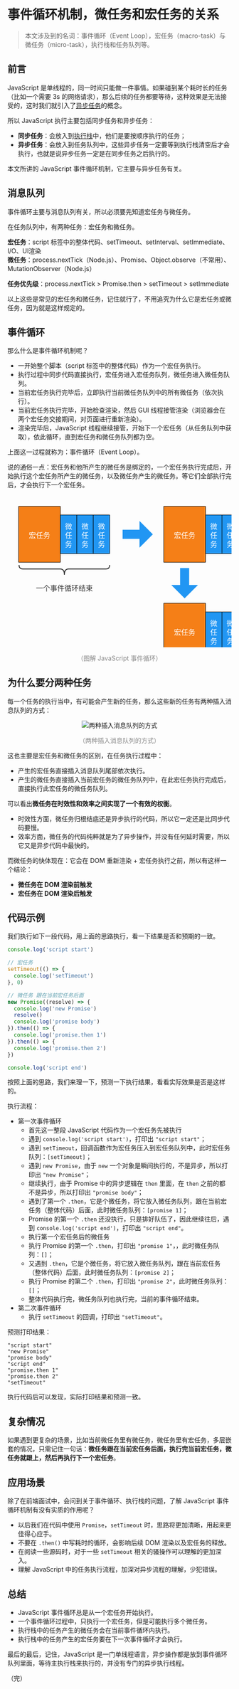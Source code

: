 # 事件循环机制，微任务和宏任务的关系

> 本文涉及到的名词：事件循环（Event Loop），宏任务（macro-task）与微任务（micro-task），执行栈和任务队列等。

## 前言

JavaScript 是单线程的，同一时间只能做一件事情。如果碰到某个耗时长的任务（比如一个需要 3s 的网络请求），那么后续的任务都要等待，这种效果是无法接受的，这时我们就引入了[异步任务](/frontend-knowledge/javascript/sync-and-async/ "同步与异步 Promise，async/await")的概念。

所以 JavaScript 执行主要包括同步任务和异步任务：

* **同步任务**：会放入到[执行栈](/frontend-knowledge/javascript/execution-context.html "执行上下文")中，他们是要按顺序执行的任务；
* **异步任务**：会放入到任务队列中，这些异步任务一定要等到执行栈清空后才会执行，也就是说异步任务一定是在同步任务之后执行的。

本文所讲的 JavaScript 事件循环机制，它主要与异步任务有关。

## 消息队列

事件循环主要与消息队列有关，所以必须要先知道宏任务与微任务。

在任务队列中，有两种任务：宏任务和微任务。

**宏任务**：script 标签中的整体代码、setTimeout、setInterval、setImmediate、I/O、UI渲染  
**微任务**：process.nextTick（Node.js）、Promise、Object.observe（不常用）、MutationObserver（Node.js）

**任务优先级**：process.nextTick > Promise.then > setTimeout > setImmediate

以上这些是常见的宏任务和微任务，记住就行了，不用追究为什么它是宏任务或微任务，因为就是这样规定的。

## 事件循环

那么什么是事件循环机制呢？

* 一开始整个脚本（script 标签中的整体代码）作为一个宏任务执行。
* 执行过程中同步代码直接执行，宏任务进入宏任务队列，微任务进入微任务队列。
* 当前宏任务执行完毕后，立即执行当前微任务队列中的所有微任务（依次执行）。
* 当前宏任务执行完毕，开始检查渲染，然后 GUI 线程接管渲染（浏览器会在两个宏任务交接期间，对页面进行重新渲染）。
* 渲染完毕后，JavaScript 线程继续接管，开始下一个宏任务（从任务队列中获取），依此循环，直到宏任务和微任务队列都为空。

上面这一过程就称为：事件循环（Event Loop）。

说的通俗一点：宏任务和他所产生的微任务是绑定的，一个宏任务执行完成后，开始执行这个宏任务所产生的微任务，以及微任务产生的微任务。等它们全部执行完后，才会执行下一个宏任务。

<div style="text-align: center;">
  <svg id="SvgjsSvg1135" width="581.5000305175781" height="393.99998474121094" xmlns="http://www.w3.org/2000/svg" version="1.1" xmlns:xlink="http://www.w3.org/1999/xlink" xmlns:svgjs="http://svgjs.com/svgjs"><defs id="SvgjsDefs1136"></defs><g id="SvgjsG1137" transform="translate(25.000015258789062,24.99999237060547)"><path id="SvgjsPath1138" d="M 0 0L 94 0L 94 126L 0 126Z" stroke="rgba(0,0,0,1)" stroke-width="1" fill-opacity="1" fill="#f57f17"></path><g id="SvgjsG1139"><text id="SvgjsText1140" font-family="微软雅黑" text-anchor="middle" font-size="16px" width="74px" fill="#ffffff" font-weight="400" align="middle" lineHeight="125%" anchor="middle" family="微软雅黑" size="16px" weight="400" font-style="" opacity="1" y="51" transform="rotate(0)"><tspan id="SvgjsTspan1141" dy="20" x="47"><tspan id="SvgjsTspan1142" style="text-decoration:;">宏任务</tspan></tspan></text></g></g><g id="SvgjsG1143" transform="translate(119.00001525878906,44.49999237060547)"><path id="SvgjsPath1144" d="M 0 0L 37 0L 37 87L 0 87Z" stroke="rgba(0,0,0,1)" stroke-width="1" fill-opacity="1" fill="#2196f3"></path><g id="SvgjsG1145"><text id="SvgjsText1146" font-family="微软雅黑" text-anchor="middle" font-size="16px" width="17px" fill="#ffffff" font-weight="400" align="middle" lineHeight="125%" anchor="middle" family="微软雅黑" size="16px" weight="400" font-style="" opacity="1" y="11.5" transform="rotate(0)"><tspan id="SvgjsTspan1147" dy="20" x="18.5"><tspan id="SvgjsTspan1148" style="text-decoration:;">微</tspan></tspan><tspan id="SvgjsTspan1149" dy="20" x="18.5"><tspan id="SvgjsTspan1150" style="text-decoration:;">任</tspan></tspan><tspan id="SvgjsTspan1151" dy="20" x="18.5"><tspan id="SvgjsTspan1152" style="text-decoration:;">务</tspan></tspan></text></g></g><g id="SvgjsG1153" transform="translate(156.00001525878906,44.49999237060547)"><path id="SvgjsPath1154" d="M 0 0L 37 0L 37 87L 0 87Z" stroke="rgba(0,0,0,1)" stroke-width="1" fill-opacity="1" fill="#2196f3"></path><g id="SvgjsG1155"><text id="SvgjsText1156" font-family="微软雅黑" text-anchor="middle" font-size="16px" width="17px" fill="#ffffff" font-weight="400" align="middle" lineHeight="125%" anchor="middle" family="微软雅黑" size="16px" weight="400" font-style="" opacity="1" y="11.5" transform="rotate(0)"><tspan id="SvgjsTspan1157" dy="20" x="18.5"><tspan id="SvgjsTspan1158" style="text-decoration:;">微</tspan></tspan><tspan id="SvgjsTspan1159" dy="20" x="18.5"><tspan id="SvgjsTspan1160" style="text-decoration:;">任</tspan></tspan><tspan id="SvgjsTspan1161" dy="20" x="18.5"><tspan id="SvgjsTspan1162" style="text-decoration:;">务</tspan></tspan></text></g></g><g id="SvgjsG1163" transform="translate(193.00001525878906,44.49999237060547)"><path id="SvgjsPath1164" d="M 0 0L 37 0L 37 87L 0 87Z" stroke="rgba(0,0,0,1)" stroke-width="1" fill-opacity="1" fill="#2196f3"></path><g id="SvgjsG1165"><text id="SvgjsText1166" font-family="微软雅黑" text-anchor="middle" font-size="16px" width="17px" fill="#ffffff" font-weight="400" align="middle" lineHeight="125%" anchor="middle" family="微软雅黑" size="16px" weight="400" font-style="" opacity="1" y="11.5" transform="rotate(0)"><tspan id="SvgjsTspan1167" dy="20" x="18.5"><tspan id="SvgjsTspan1168" style="text-decoration:;">微</tspan></tspan><tspan id="SvgjsTspan1169" dy="20" x="18.5"><tspan id="SvgjsTspan1170" style="text-decoration:;">任</tspan></tspan><tspan id="SvgjsTspan1171" dy="20" x="18.5"><tspan id="SvgjsTspan1172" style="text-decoration:;">务</tspan></tspan></text></g></g><g id="SvgjsG1173" transform="matrix(-1.8369701987210297e-16,-1,1,-1.8369701987210297e-16,26.000015258789077,246.99999237060555)"><path id="SvgjsPath1174" d="M 90.00000000000006 0Q 81.00000000000006 0 81.00000000000006 9L 81.00000000000006 93.00000000000003Q 81.00000000000006 102.00000000000003 68.00000000000006 102.00000000000003Q 81.00000000000006 102.00000000000003 81.00000000000006 111.00000000000003L 81.00000000000006 195.00000000000006Q 81.00000000000006 204.00000000000006 90.00000000000006 204.00000000000006" stroke="rgba(50,50,50,1)" stroke-width="2" fill="none"></path><path id="SvgjsPath1175" d="M 0 0L 90.00000000000006 0L 90.00000000000006 204.00000000000006L 0 204.00000000000006Z" stroke="none" fill="none"></path><g id="SvgjsG1176"><text id="SvgjsText1177" font-family="微软雅黑" text-anchor="end" font-size="13px" width="64px" fill="#323232" font-weight="400" align="middle" lineHeight="125%" anchor="end" family="微软雅黑" size="13px" weight="400" font-style="" opacity="1" y="92.37500000000003" transform="rotate(0)"></text></g></g><g id="SvgjsG1178" transform="translate(59.500015258789176,184.99999237060547)"><path id="SvgjsPath1179" d="M 0 0L 137 0L 137 43L 0 43Z" stroke="none" fill="none"></path><g id="SvgjsG1180"><text id="SvgjsText1181" font-family="微软雅黑" text-anchor="middle" font-size="16px" width="137px" fill="#323232" font-weight="400" align="middle" lineHeight="125%" anchor="middle" family="微软雅黑" size="16px" weight="400" font-style="" opacity="1" y="9.5" transform="rotate(0)"><tspan id="SvgjsTspan1182" dy="20" x="68.5"><tspan id="SvgjsTspan1183" style="text-decoration:;">一个事件循环结束</tspan></tspan></text></g></g><g id="SvgjsG1184" transform="translate(259.00001525878906,57.99999237060547)"><path id="SvgjsPath1185" d="M 0 19.8L 38 19.8L 38 0L 68 30L 38 60L 38 40.2L 0 40.2L 0 19.8Z" stroke="none" fill-opacity="1" fill="#2196f3"></path><g id="SvgjsG1186"><text id="SvgjsText1187" font-family="微软雅黑" text-anchor="middle" font-size="13px" width="68px" fill="#ffffff" font-weight="400" align="middle" lineHeight="125%" anchor="middle" family="微软雅黑" size="13px" weight="400" font-style="" opacity="1" y="20.375" transform="rotate(0)"></text></g></g><g id="SvgjsG1188" transform="translate(351.50001525878906,24.99999237060547)"><path id="SvgjsPath1189" d="M 0 0L 94 0L 94 126L 0 126Z" stroke="rgba(0,0,0,1)" stroke-width="1" fill-opacity="1" fill="#f57f17"></path><g id="SvgjsG1190"><text id="SvgjsText1191" font-family="微软雅黑" text-anchor="middle" font-size="16px" width="74px" fill="#ffffff" font-weight="400" align="middle" lineHeight="125%" anchor="middle" family="微软雅黑" size="16px" weight="400" font-style="" opacity="1" y="51" transform="rotate(0)"><tspan id="SvgjsTspan1192" dy="20" x="47"><tspan id="SvgjsTspan1193" style="text-decoration:;">宏任务</tspan></tspan></text></g></g><g id="SvgjsG1194" transform="translate(445.50001525878906,44.49999237060547)"><path id="SvgjsPath1195" d="M 0 0L 37 0L 37 87L 0 87Z" stroke="rgba(0,0,0,1)" stroke-width="1" fill-opacity="1" fill="#2196f3"></path><g id="SvgjsG1196"><text id="SvgjsText1197" font-family="微软雅黑" text-anchor="middle" font-size="16px" width="17px" fill="#ffffff" font-weight="400" align="middle" lineHeight="125%" anchor="middle" family="微软雅黑" size="16px" weight="400" font-style="" opacity="1" y="11.5" transform="rotate(0)"><tspan id="SvgjsTspan1198" dy="20" x="18.5"><tspan id="SvgjsTspan1199" style="text-decoration:;">微</tspan></tspan><tspan id="SvgjsTspan1200" dy="20" x="18.5"><tspan id="SvgjsTspan1201" style="text-decoration:;">任</tspan></tspan><tspan id="SvgjsTspan1202" dy="20" x="18.5"><tspan id="SvgjsTspan1203" style="text-decoration:;">务</tspan></tspan></text></g></g><g id="SvgjsG1204" transform="translate(482.50001525878906,44.49999237060547)"><path id="SvgjsPath1205" d="M 0 0L 37 0L 37 87L 0 87Z" stroke="rgba(0,0,0,1)" stroke-width="1" fill-opacity="1" fill="#2196f3"></path><g id="SvgjsG1206"><text id="SvgjsText1207" font-family="微软雅黑" text-anchor="middle" font-size="16px" width="17px" fill="#ffffff" font-weight="400" align="middle" lineHeight="125%" anchor="middle" family="微软雅黑" size="16px" weight="400" font-style="" opacity="1" y="11.5" transform="rotate(0)"><tspan id="SvgjsTspan1208" dy="20" x="18.5"><tspan id="SvgjsTspan1209" style="text-decoration:;">微</tspan></tspan><tspan id="SvgjsTspan1210" dy="20" x="18.5"><tspan id="SvgjsTspan1211" style="text-decoration:;">任</tspan></tspan><tspan id="SvgjsTspan1212" dy="20" x="18.5"><tspan id="SvgjsTspan1213" style="text-decoration:;">务</tspan></tspan></text></g></g><g id="SvgjsG1214" transform="translate(519.5000152587891,44.49999237060547)"><path id="SvgjsPath1215" d="M 0 0L 37 0L 37 87L 0 87Z" stroke="rgba(0,0,0,1)" stroke-width="1" fill-opacity="1" fill="#2196f3"></path><g id="SvgjsG1216"><text id="SvgjsText1217" font-family="微软雅黑" text-anchor="middle" font-size="16px" width="17px" fill="#ffffff" font-weight="400" align="middle" lineHeight="125%" anchor="middle" family="微软雅黑" size="16px" weight="400" font-style="" opacity="1" y="11.5" transform="rotate(0)"><tspan id="SvgjsTspan1218" dy="20" x="18.5"><tspan id="SvgjsTspan1219" style="text-decoration:;">微</tspan></tspan><tspan id="SvgjsTspan1220" dy="20" x="18.5"><tspan id="SvgjsTspan1221" style="text-decoration:;">任</tspan></tspan><tspan id="SvgjsTspan1222" dy="20" x="18.5"><tspan id="SvgjsTspan1223" style="text-decoration:;">务</tspan></tspan></text></g></g><g id="SvgjsG1224" transform="translate(351.50001525878906,242.99999237060547)"><path id="SvgjsPath1225" d="M 0 0L 94 0L 94 126L 0 126Z" stroke="rgba(0,0,0,1)" stroke-width="1" fill-opacity="1" fill="#f57f17"></path><g id="SvgjsG1226"><text id="SvgjsText1227" font-family="微软雅黑" text-anchor="middle" font-size="16px" width="74px" fill="#ffffff" font-weight="400" align="middle" lineHeight="125%" anchor="middle" family="微软雅黑" size="16px" weight="400" font-style="" opacity="1" y="51" transform="rotate(0)"><tspan id="SvgjsTspan1228" dy="20" x="47"><tspan id="SvgjsTspan1229" style="text-decoration:;">宏任务</tspan></tspan></text></g></g><g id="SvgjsG1230" transform="translate(445.50001525878906,262.49999237060547)"><path id="SvgjsPath1231" d="M 0 0L 37 0L 37 87L 0 87Z" stroke="rgba(0,0,0,1)" stroke-width="1" fill-opacity="1" fill="#2196f3"></path><g id="SvgjsG1232"><text id="SvgjsText1233" font-family="微软雅黑" text-anchor="middle" font-size="16px" width="17px" fill="#ffffff" font-weight="400" align="middle" lineHeight="125%" anchor="middle" family="微软雅黑" size="16px" weight="400" font-style="" opacity="1" y="11.5" transform="rotate(0)"><tspan id="SvgjsTspan1234" dy="20" x="18.5"><tspan id="SvgjsTspan1235" style="text-decoration:;">微</tspan></tspan><tspan id="SvgjsTspan1236" dy="20" x="18.5"><tspan id="SvgjsTspan1237" style="text-decoration:;">任</tspan></tspan><tspan id="SvgjsTspan1238" dy="20" x="18.5"><tspan id="SvgjsTspan1239" style="text-decoration:;">务</tspan></tspan></text></g></g><g id="SvgjsG1240" transform="translate(482.50001525878906,262.49999237060547)"><path id="SvgjsPath1241" d="M 0 0L 37 0L 37 87L 0 87Z" stroke="rgba(0,0,0,1)" stroke-width="1" fill-opacity="1" fill="#2196f3"></path><g id="SvgjsG1242"><text id="SvgjsText1243" font-family="微软雅黑" text-anchor="middle" font-size="16px" width="17px" fill="#ffffff" font-weight="400" align="middle" lineHeight="125%" anchor="middle" family="微软雅黑" size="16px" weight="400" font-style="" opacity="1" y="11.5" transform="rotate(0)"><tspan id="SvgjsTspan1244" dy="20" x="18.5"><tspan id="SvgjsTspan1245" style="text-decoration:;">微</tspan></tspan><tspan id="SvgjsTspan1246" dy="20" x="18.5"><tspan id="SvgjsTspan1247" style="text-decoration:;">任</tspan></tspan><tspan id="SvgjsTspan1248" dy="20" x="18.5"><tspan id="SvgjsTspan1249" style="text-decoration:;">务</tspan></tspan></text></g></g><g id="SvgjsG1250" transform="translate(519.5000152587891,262.49999237060547)"><path id="SvgjsPath1251" d="M 0 0L 37 0L 37 87L 0 87Z" stroke="rgba(0,0,0,1)" stroke-width="1" fill-opacity="1" fill="#2196f3"></path><g id="SvgjsG1252"><text id="SvgjsText1253" font-family="微软雅黑" text-anchor="middle" font-size="16px" width="17px" fill="#ffffff" font-weight="400" align="middle" lineHeight="125%" anchor="middle" family="微软雅黑" size="16px" weight="400" font-style="" opacity="1" y="11.5" transform="rotate(0)"><tspan id="SvgjsTspan1254" dy="20" x="18.5"><tspan id="SvgjsTspan1255" style="text-decoration:;">微</tspan></tspan><tspan id="SvgjsTspan1256" dy="20" x="18.5"><tspan id="SvgjsTspan1257" style="text-decoration:;">任</tspan></tspan><tspan id="SvgjsTspan1258" dy="20" x="18.5"><tspan id="SvgjsTspan1259" style="text-decoration:;">务</tspan></tspan></text></g></g><g id="SvgjsG1260" transform="matrix(6.123233995736766e-17,1,-1,6.123233995736766e-17,428.5,164)"><path id="SvgjsPath1261" d="M 0 19.8L 38 19.8L 38 0L 68 30L 38 60L 38 40.2L 0 40.2L 0 19.8Z" stroke="none" fill-opacity="1" fill="#2196f3"></path><g id="SvgjsG1262"><text id="SvgjsText1263" font-family="微软雅黑" text-anchor="middle" font-size="13px" width="68px" fill="#323232" font-weight="400" align="middle" lineHeight="125%" anchor="middle" family="微软雅黑" size="13px" weight="400" font-style="" opacity="1" y="20.375" transform="rotate(0)"></text></g></g></svg>
  <p style="text-align: center; color: #888;">（图解 JavaScript 事件循环）</p>
</div>

## 为什么要分两种任务

每一个任务的执行当中，有可能会产生新的任务，那么这些新的任务有两种插入消息队列的方式：

<div style="text-align: center;">
  <img src="./assets/two-ways-insert-mq.svg" alt="两种插入消息队列的方式">
  <p style="text-align: center; color: #888;">（两种插入消息队列的方式）</p>
</div>

这也主要是宏任务和微任务的区别，在任务执行过程中：

* 产生的宏任务直接插入消息队列尾部依次执行。
* 产生的微任务直接插入当前宏任务的微任务队列中，在此宏任务执行完成后，直接执行此宏任务的微任务队列。

可以看出**微任务在时效性和效率之间实现了一个有效的权衡**。

* 时效性方面，微任务归根结底还是异步执行的代码，所以它一定还是比同步代码要慢。
* 效率方面，微任务的代码纯粹就是为了异步操作，并没有任何延时需要，所以它又是异步代码中最快的。

而微任务的快体现在：它会在 DOM 重新渲染 + 宏任务执行之前，所以有这样一个结论：

* **微任务在 DOM 渲染前触发**
* **宏任务在 DOM 渲染后触发**

  
## 代码示例

我们执行如下一段代码，用上面的思路执行，看一下结果是否和预期的一致。

```javascript
console.log('script start')

// 宏任务
setTimeout(() => {
  console.log('setTimeout')
}, 0)

// 微任务 跟在当前宏任务后面
new Promise((resolve) => {
  console.log('new Promise')
  resolve()
  console.log('promise body')
}).then(() => {
  console.log('promise.then 1')
}).then(() => {
  console.log('promise.then 2')
})

console.log('script end')
```

按照上面的思路，我们来理一下，预测一下执行结果，看看实际效果是否是这样的。

执行流程：

* 第一次事件循环
  * 首先这一整段 JavaScript 代码作为一个宏任务先被执行
  * 遇到 `console.log('script start')`，打印出 `"script start"`；
  * 遇到 `setTimeout`，回调函数作为宏任务压入到宏任务队列中，此时宏任务队列：`[setTimeout]`；
  * 遇到 `new Promise`，由于 `new` 一个对象是瞬间执行的，不是异步，所以打印出 `"new Promise"`；
  * 继续执行，由于 Promise 中的异步逻辑在 `then` 里面，在 `then` 之前的都不是异步，所以打印出 `"promise body"`；
  * 遇到了第一个 `.then`，它是个微任务，将它放入微任务队列，跟在当前宏任务（整体代码）后面，此时微任务队列：`[promise 1]`；
  * Promise 的第一个 `.then` 还没执行，只是排好队伍了，因此继续往后，遇到 `console.log('script end')`，打印出 `"script end"`。
  * 执行第一个宏任务后的微任务
  * 执行 Promise 的第一个 `.then`，打印出 `"promise 1"`，，此时微任务队列：`[]`；
  * 又遇到 `.then`，它是个微任务，将它放入微任务队列，跟在当前宏任务（整体代码）后面，此时微任务队列：`[promise 2]`；
  * 执行 Promise 的第二个 `.then`，打印出 `"promise 2"`，此时微任务队列：`[]`；
  * 整体代码执行完，微任务队列也执行完，当前的事件循环结束。
* 第二次事件循环
  * 执行 `setTimeout` 的回调，打印出 `"setTimeout"`。

预测打印结果：

```text
"script start"
"new Promise"
"promise body"
"script end"
"promise.then 1"
"promise.then 2"
"setTimeout"
```

执行代码后可以发现，实际打印结果和预测一致。

## 复杂情况

如果遇到更复杂的场景，比如当前微任务里有微任务，微任务里有宏任务，多层嵌套的情况，只需记住一句话：**微任务跟在当前宏任务后面，执行完当前宏任务，微任务就跟上，然后再执行下一个宏任务**。

## 应用场景

除了在前端面试中，会问到关于事件循环、执行栈的问题，了解 JavaScript 事件循环机制有没有实质的作用呢？

* 以后我们在代码中使用 `Promise`，`setTimeout` 时，思路将更加清晰，用起来更佳得心应手。
* 不要在 `.then()` 中写耗时的循环，会影响后续 DOM 渲染以及宏任务的释放。
* 在阅读一些源码时，对于一些 `setTimeout` 相关的骚操作可以理解的更加深入。
* 理解 JavaScript 中的任务执行流程，加深对异步流程的理解，少犯错误。

## 总结

* JavaScript 事件循环总是从一个宏任务开始执行。
* 一个事件循环过程中，只执行一个宏任务，但是可能执行多个微任务。
* 执行栈中的任务产生的微任务会在当前事件循环内执行。
* 执行栈中的任务产生的宏任务要在下一次事件循环才会执行。

最后的最后，记住，JavaScript 是一门单线程语言，异步操作都是放到事件循环队列里面，等待主执行栈来执行的，并没有专门的异步执行线程。

（完）
